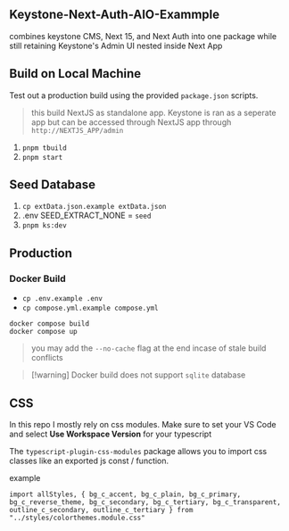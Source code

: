 ## Keystone-Next-Auth-AIO-Exammple
combines keystone CMS, Next 15, and Next Auth into one package while still retaining Keystone's Admin UI nested inside Next App

## Build on Local Machine
Test out a production build using the provided `package.json` scripts.

> this build NextJS as standalone app. Keystone is ran as a seperate app but can be accessed through NextJS app through `http://NEXTJS_APP/admin`

1. `pnpm tbuild` 
2. `pnpm start`

## Seed Database
1. `cp extData.json.example extData.json`
2. .env SEED_EXTRACT_NONE = `seed`
3. `pnpm ks:dev`

## Production
### Docker Build
- `cp .env.example .env`
- `cp compose.yml.example compose.yml`

```shell
docker compose build 
docker compose up
```

> you may add the `--no-cache` flag at the end incase of stale build conflicts

> [!warning] Docker build does not support `sqlite` database

## CSS
In this repo I mostly rely on css modules. Make sure to set your VS Code and select **Use Workspace Version** for your typescript

The `typescript-plugin-css-modules` package allows you to import css classes like an exported js const / function.

example
```tsx
import allStyles, { bg_c_accent, bg_c_plain, bg_c_primary, bg_c_reverse_theme, bg_c_secondary, bg_c_tertiary, bg_c_transparent, outline_c_secondary, outline_c_tertiary } from "../styles/colorthemes.module.css"
```